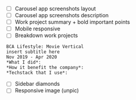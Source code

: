  - [ ] Carousel app screenshots layout
 - [ ] Carousel app screenshots description
 - [ ] Work project summary + bold important points
 - [ ] Mobile responsive
 - [ ] Breakdown work projects
```
BCA Lifestyle: Movie Vertical
insert subtitle here
Nov 2019 - Apr 2020
*What I did*:
*How it benefit the company*:
*Techstack that I use*:
```
 - [ ] Sidebar diamonds
 - [ ] Responsive image (unpic)
